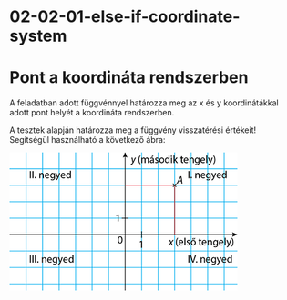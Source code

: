 # 02-02-01-else-if-coordinate-system
# Pont a koordináta rendszerben
A feladatban adott függvénnyel határozza meg az x és y koordinátákkal adott pont helyét a koordináta rendszerben.


A tesztek alapján határozza meg a függvény visszatérési értékeit! Segítségül használható a következő ábra:


![kép](https://github.com/java-gradle-tasks/02-02-01-else-if-coordinate-system/blob/main/siknegyed.png)


